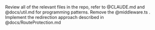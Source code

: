 Review all of the relevant files in the repo, refer to @CLAUDE.md and @docs/util.md for programming patterns. Remove the @middleware.ts . Implement the redirection approach described in @docs/RouteProtection.md
